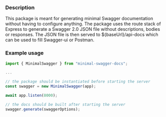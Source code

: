 ### Description

This package is meant for generating minimal Swagger documentation without having to configure anything. The package uses the route stack of Express to generate a Swagger 2.0 JSON file without descriptions, bodies or responses. The JSON file is then served to ${baseUrl}/api-docs which can be used to fill Swagger-ui or Postman.

### Example usage

```javascript
import { MinimalSwagger } from "minimal-swagger-docs";

...

// the package should be instantiated before starting the server
const swagger = new MinimalSwagger(app);

await app.listen(8000);

// the docs should be built after starting the server
swagger.generate(swaggerOptions);
```
